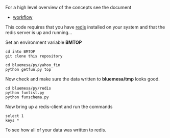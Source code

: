
For a high level overview of the concepts see the document

 * [workflow](./workflow.md)

This code requires that you have
[redis](http://redis.io)
installed on your system and that the redis server is up and running...

Set an environment variable **BMTOP**

```
cd into BMTOP
git clone this repository
```

```
cd bluemesa/py/yahoo_fin
python getfun.py top
```

Now check and make sure the data written to **bluemesa/tmp** looks good.   

```
cd bluemesa/py/redis
python funlist.py
python funschema.py
```

Now bring up a redis-client and run the commands

```
select 1
keys *
```

To see how all of your data was written to redis.
